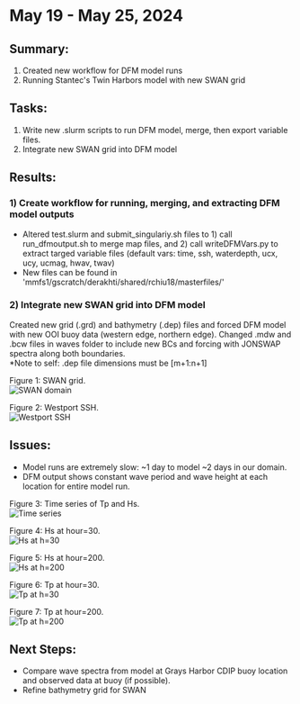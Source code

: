 # May 19 - May 25, 2024

## Summary:
1) Created new workflow for DFM model runs <br>
2) Running Stantec's Twin Harbors model with new SWAN grid <br>

## Tasks:
1) Write new .slurm scripts to run DFM model, merge, then export variable files. <br>
2) Integrate new SWAN grid into DFM model

## Results:
### 1) Create workflow for running, merging, and extracting DFM model outputs
- Altered test.slurm and submit_singulariy.sh files to 1) call run_dfmoutput.sh to merge map files, and 2) call writeDFMVars.py to extract targed variable files (default vars: time, ssh, waterdepth, ucx, ucy, ucmag, hwav, twav) 
- New files can be found in 'mmfs1/gscratch/derakhti/shared/rchiu18/masterfiles/'

### 2) Integrate new SWAN grid into DFM model
Created new grid (.grd) and bathymetry (.dep) files and forced DFM model with new OOI buoy data (western edge, northern edge). Changed .mdw and .bcw files in waves folder to include new BCs and forcing with JONSWAP spectra along both boundaries.<br>
*Note to self: .dep file dimensions must be [m+1:n+1]

Figure 1: SWAN grid.<br>
![SWAN domain](../Figures/052824meeting/swangrid_bcs.png)

Figure 2: Westport SSH.<br>
![Westport SSH](../Figures/052824meeting/westport_wl.png)


## Issues:
- Model runs are extremely slow: ~1 day to model ~2 days in our domain.
- DFM output shows constant wave period and wave height at each location for entire model run.

Figure 3: Time series of Tp and Hs.<br>
![Time series](../Figures/052824meeting/TpHs_CDIPGH.png)

Figure 4: Hs at hour=30.<br>
![Hs at h=30](../Figures/052824meeting/Hs_h30.png)

Figure 5: Hs at hour=200.<br>
![Hs at h=200](../Figures/052824meeting/Hs_h200.png)

Figure 6: Tp at hour=30.<br>
![Tp at h=30](../Figures/052824meeting/Tp_h30.png)

Figure 7: Tp at hour=200.<br>
![Tp at h=200](../Figures/052824meeting/Tp_h200.png)

## Next Steps:
- Compare wave spectra from model at Grays Harbor CDIP buoy location and observed data at buoy (if possible).
- Refine bathymetry grid for SWAN 
